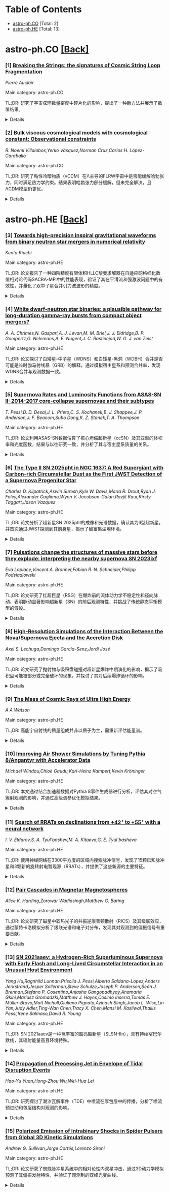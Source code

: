 <div id=toc></div>

# Table of Contents

- [astro-ph.CO](#astro-ph.CO) [Total: 2]
- [astro-ph.HE](#astro-ph.HE) [Total: 13]


<div id='astro-ph.CO'></div>

# astro-ph.CO [[Back]](#toc)

### [1] [Breaking the Strings: the signatures of Cosmic String Loop Fragmentation](https://arxiv.org/abs/2508.11596)
*Pierre Auclair*

Main category: astro-ph.CO

TL;DR: 研究了宇宙弦环数量密度中碎片化的影响，提出了一种新方法并展示了数值结果。


<details>
  <summary>Details</summary>
Motivation: 探讨碎片化对宇宙弦环数量密度的影响，为模型校准提供关键依据。

Method: 基于三尺度模型和玻尔兹曼方程，提出了两种互补的数值方法。

Result: 碎片化导致大尺度上环数量密度衰减，并偏离纯幂律分布。

Conclusion: 碎片化对环分布模型的校准至关重要。

Abstract: We study the impact of fragmentation on the cosmic string loop number
density, using an approach inspired by the three-scale model and a Boltzmann
equation. We build a new formulation designed to be more amenable to numerical
resolution and present two complementary numerical methods to obtain the full
loop distribution including the effect of fragmentation and gravitational
radiation. We show that fragmentation generically predicts a decay of the loop
number density on large scales and a deviation from a pure power-law. We expect
fragmentation to be crucial for the calibration of loop distribution models.

</details>


### [2] [Bulk viscous cosmological models with cosmological constant: Observational constraints](https://arxiv.org/abs/2508.11614)
*R. Noemí Villalobos,Yerko Vásquez,Norman Cruz,Carlos H. López-Caraballo*

Main category: astro-ph.CO

TL;DR: 研究了粘性冷暗物质（vCDM）在Λ主导的FLRW宇宙中是否能缓解哈勃张力，同时满足热力学约束。结果表明哈勃张力部分缓解，但未完全解决，且ΛCDM模型仍更优。


<details>
  <summary>Details</summary>
Motivation: 探讨vCDM是否能通过粘性缓解哈勃张力，并验证其热力学可行性。

Method: 使用贝叶斯推断，结合Pantheon+ SN Ia、H(z)测量和SH0ES先验数据，分析不同粘性演化模型（常数和变量粘性）。

Result: 哈勃张力部分缓解（约1σ），但ΛCDM模型仍更优。粘性参数ζ0约10^6 Pa s，符合热力学要求。

Conclusion: vCDM模型虽部分缓解哈勃张力，但未超越ΛCDM。未来需结合CMB观测以进一步约束参数。

Abstract: We investigate whether viscous cold dark matter (vCDM) in a
$\Lambda$-dominated FLRW universe can alleviate the Hubble tension while
satisfying thermodynamic constraints, examining both flat and curved
geometries. We model vCDM with bulk viscosity $\zeta =
\zeta_0\,(\Omega_{vc}/\Omega_{vc0})^m$, where $m$ determines the viscosity
evolution and $\Omega_{vc}$ is the density parameter of vCDM. We explore two
particular scenarios: constant viscosity ($m=0$), and variable viscosity ($m$
free). Using Bayesian inference, we constrain these models with the latest
datasets: the Pantheon+ SN Ia sample (both with SH0ES calibration, PPS, and
without it, PP), $H(z)$ measurements from CC and BAO as separate datasets, and
a Gaussian prior on $H_0$ from 2022 SH0ES baseline, $H_0=73.04 \pm 1.04$
km/s/Mpc (R22 prior). We compare the models via information criteria such as
AIC, BIC, DIC, and Bayesian evidence. Our results reveal that the Hubble
tension persists, although it shows partial alleviation ($\sim 1\sigma$
tension) in all investigated scenarios when local measurements are included.
For the flat $m=0$ case, the joint analysis yields $H_0 =
71.05^{+0.62}_{-0.60}$ km/s/Mpc. Curved model initially favors $\Omega_{K0} >
0$ (at more than $2\sigma$), but this preference shifts toward flatness once
the PPS+R22 prior are included. Notably, the current viscosity is constrained
to $\zeta_0 \sim 10^6$ Pa s in all scenarios, in agreement with the
thermodynamic requirements. Although model selection via BIC and Bayesian
evidence favors $\Lambda$CDM, AIC and DIC show mild support for viscous models
in some datasets. Bulk viscous models moderately improve fits but neither
resolve the Hubble tension nor outperform the $\Lambda$CDM model. To achieve
more robust constraints, future analyses should incorporate CMB observations,
which are expected to break parameter degeneracies involving $m$ and
$\tilde{\zeta}_0$.

</details>


<div id='astro-ph.HE'></div>

# astro-ph.HE [[Back]](#toc)

### [3] [Towards high-precision inspiral gravitational waveforms from binary neutron star mergers in numerical relativity](https://arxiv.org/abs/2508.10981)
*Kenta Kiuchi*

Main category: astro-ph.HE

TL;DR: 论文报告了一种四阶精度有限体积HLLC黎曼求解器在自适应网格细化数值相对论代码SACRA-MPI中的性能表现，验证了其在平滑流和强激波问题中的有效性，并量化了双中子星合并引力波波形的精度。


<details>
  <summary>Details</summary>
Motivation: 改进现有二阶精度黎曼求解器在平滑流和强激波问题中的性能，提升数值模拟的精度和鲁棒性。

Method: 在SACRA-MPI中实现四阶精度有限体积HLLC黎曼求解器，并通过一维特殊相对论流体力学测试和双中子星合并模拟验证其性能。

Result: 四阶求解器在平滑流中实现了四阶收敛，强激波问题中表现鲁棒；在双中子星合并模拟中，相位误差显著低于二阶求解器。

Conclusion: 四阶精度黎曼求解器显著提升了数值模拟的精度和鲁棒性，尤其在引力波相位误差方面表现优异。

Abstract: We report the performance of a newly implemented fourth-order accurate
finite-volume HLLC Riemann solver in the adaptive-mesh-refinement numerical
relativity code {\tt SACRA-MPI}. First, we validate our implementation in
one-dimensional special relativistic hydrodynamics tests, i.e., a simple wave
and shock tube test, which have analytic solutions. We demonstrate that the
fourth-order convergence is achieved for the smooth flow, which cannot be
achieved in our original second-order accurate finite-volume Riemann solver. We
also show that our new solver is robust for the strong shock wave emergence
problem. Second, we validate the implementation in a dynamical spacetime by
demonstrating that {\tt SACRA-MPI} perfectly preserves the $\pi$-symmetry
without imposing the $\pi$-symmetry in a short-term ($\sim 20~{\rm ms}$ in the
inspiral and subsequent post-merger phase) non-spinning equal-mass binary
neutron star merger simulations. Finally, we quantify the accuracy of $\approx
28$ cycles inspiral gravitational waveforms from binary neutron star mergers by
conducting a resolution study with $\approx 78, 94$, $118$, and $135$ m. We
find that the fourth-order accurate Riemann solver achieves the convergence
order $\approx 2.1\pm{0.05}$--$2.4\pm{0.27}$, i.e., slightly evolving with
time, in the inspiral gravitational wave phase, while the second-order accurate
Riemann solver achieves the convergence order $\approx 2.0\pm{0.5}$. The
residual phase error towards the continuum limit at the merger is $0.27\pm
0.07$ rad and $0.58\pm 0.22$ rad out of a total phase of $\approx 176$ rad,
respectively, for the fourth- and second-order accurate Riemann solver.

</details>


### [4] [White dwarf-neutron star binaries: a plausible pathway for long-duration gamma-ray bursts from compact object mergers?](https://arxiv.org/abs/2508.10984)
*A. A. Chrimes,N. Gaspari,A. J. Levan,M. M. Briel,J. J. Eldridge,B. P. Gompertz,G. Nelemans,A. E. Nugent,J. C. Rastinejad,W. G. J. van Zeist*

Main category: astro-ph.HE

TL;DR: 论文探讨了白矮星-中子星（WDNS）和白矮星-黑洞（WDBH）合并是否可能是长时伽马射线暴（GRB）的解释，通过模拟宿主星系和预测合并率，发现WDNS合并与观测数据一致。


<details>
  <summary>Details</summary>
Motivation: 重新评估长时GRB的来源，探索WDNS和WDBH合并是否可能是其成因。

Method: 模拟GRB宿主星系，使用二元种群合成预测合并偏移和速率，并与观测数据对比。

Result: WDNS合并的偏移与观测一致，其合并率与中子星合并和长GRB相似，WDBH合并则更罕见。

Conclusion: WDNS合并是长GRB的合理解释，但仅凭偏移和速率无法区分不同模型。

Abstract: Two long-duration gamma-ray bursts were recently discovered with kilonovae,
the signature of r-process element production in a compact binary merger,
rather than supernovae. This has forced a re-evaluation of the long-established
dichotomy between short bursts (< 2s, arising from compact binary mergers) and
long bursts (> 2s, a class of massive star core-collapse event). We aim to
determine whether white dwarf-neutron star (WDNS) and white dwarf-black hole
(WDBH) mergers are plausible explanations for long-duration compact merger
GRBs, in terms of their galactocentric merger offsets and cosmological rates.
We model the host galaxies of GRBs 211211A and 230307A, and employ binary
population synthesis, to predict the offset distributions of compact mergers.
We compare with the observed offsets, investigate evolutionary pathways,
predict their cosmological rates, and compare with volumetric GRB rates. We
find that WDNS mergers occur at lower host offsets than binary NS mergers, but
that in the specific cases of GRBs 211211A and 230307A, the observed offsets
are consistent with either scenario. We predict that WDNS mergers occur at a
similar rate to binary NS mergers and long GRBs, and that WDBH mergers are a
factor of ten rarer, with the caveat that these rates currently carry
uncertainties at the order of magnitude level. We have demonstrated, solely in
terms of galactocentric offsets and event rates, that WDNS mergers are a
plausible explanation for GRBs 211211A and 230307A, and long GRBs from compact
object mergers more generally. WDNS binaries have lower systemic velocities
than binary neutron stars, but longer delay times, and ultimately merge with an
offset distribution that is not measurably different without large samples.
Therefore, offsets and rates alone cannot currently distinguish between compact
binary progenitor models for supernova-less long duration GRBs.

</details>


### [5] [Supernova Rates and Luminosity Functions from ASAS-SN II: 2014-2017 core-collapse supernovae and their subtypes](https://arxiv.org/abs/2508.10985)
*T. Pessi,D. D. Desai,J. L. Prieto,C. S. Kochanek,B. J. Shappee,J. P. Anderson,J. F. Beacom,Subo Dong,K. Z. Stanek,T. A. Thompson*

Main category: astro-ph.HE

TL;DR: 论文利用ASAS-SN数据估算了核心坍缩超新星（ccSN）及其亚型的体积率和光度函数，结果与以往研究一致，并分析了其与宿主星系质量的关系。


<details>
  <summary>Details</summary>
Motivation: 理解恒星形成的宇宙历史及ccSN产物的积累。

Method: 使用ASAS-SN在2014-2017年V波段观测的174个ccSN数据，通过注入恢复模拟修正观测完整性。

Result: ccSN总体体积率为7.0×10⁻⁵ yr⁻¹ Mpc⁻³ h₇₀³，亚型比例分别为II型63.2%、剥离包层32.3%、相互作用4.4%。

Conclusion: ccSN率随光度增加而下降，低质量星系中ccSN率显著更高。

Abstract: The volumetric rates and luminosity functions (LFs) of core-collapse
supernovae (ccSN) and their subtypes are important for understanding the cosmic
history of star formation and the buildup of ccSN products. To estimate these
rates, we use data of nearby ccSNe discovered by the All-Sky Automated Survey
for Supernovae (ASAS-SN) from 2014--2017, when all observations were made in
the $V$-band. The sample is composed of 174 discovered or recovered events,
with high spectroscopic completeness from followup observations. This allows us
to obtain a statistically precise and systematically robust estimate of nearby
rates for ccSNe and their subtypes. The volumetric rates are estimated by
correcting the observed number of events for the survey completeness, which was
estimated through injection recovery simulations using ccSN light curves. We
find a total volumetric rate for ccSNe of $7.0^{+1.0}_{-0.9} \times 10^{-5} \
\textrm{yr}^{-1} \ \textrm{Mpc}^{-3} \ h^{3}_{70}$, at a median redshift of
0.0149, for absolute magnitudes at peak $M_{V,peak} \leq -14$ mag. This result
is in agreement with previous local volumetric rates. We obtain volumetric
rates for the different ccSN subtypes (II, IIn, IIb, Ib, Ic, Ibn, and Ic-BL),
and find that the relative fractions of Type II, stripped-envelope, and
interacting ccSNe are $63.2\%$, $32.3\%$, and $4.4\%$, respectively. We also
estimate a volumetric rate for superluminous SNe of $1.5^{+4.4}_{-1.1} \
\textrm{yr}^{-1} \ \textrm{Gpc}^{-3} \ h^{3}_{70}$, corresponding to a fraction
of $0.002\%$ of the total ccSN rate. We produce intrinsic $V$-band LFs of ccSNe
and their subtypes, and show that ccSN rates steadily decline for increasing
luminosities. We further investigate the specific ccSN rate as a function of
their host galaxy stellar mass, and find that the rate decreases with
increasing stellar mass, with significantly higher rates at lower mass
galaxies.

</details>


### [6] [The Type II SN 2025pht in NGC 1637: A Red Supergiant with Carbon-rich Circumstellar Dust as the First JWST Detection of a Supernova Progenitor Star](https://arxiv.org/abs/2508.10994)
*Charles D. Kilpatrick,Aswin Suresh,Kyle W. Davis,Maria R. Drout,Ryan J. Foley,Alexander Gagliano,Wynn V. Jacobson-Galan,Ravjit Kaur,Kirsty Taggart,Jason Vazquez*

Main category: astro-ph.HE

TL;DR: 论文分析了超新星SN 2025pht的成像和光谱数据，确认其为II型超新星，并首次通过JWST探测到其前身星，揭示了碳富集尘埃环境。


<details>
  <summary>Details</summary>
Motivation: 研究SN 2025pht的前身星及其周围环境，以了解II型超新星前身星的性质和尘埃组成。

Method: 利用HST和JWST的多波段成像数据，结合光谱分析，拟合红超巨星的光谱能量分布。

Result: 发现SN 2025pht的前身星为红超巨星，周围存在碳富集尘埃，光学消光Av=5.3星等。

Conclusion: 研究为II型超新星前身星的性质提供了新见解，并展示了JWST在超新星前身星探测中的潜力。

Abstract: We present follow-up imaging and spectroscopy and pre-explosion imaging of
supernova (SN) 2025pht located in NGC 1637 at 12 Mpc. Our spectroscopy shows
that SN 2025pht is a Type II SN with broad lines of hydrogen and with minimal
line-of-sight extinction inferred from Na I D absorption. NGC 1637 was the
target of several epochs of Hubble Space Telescope (HST) and James Webb Space
Telescope (JWST) imaging covering the site of SN 2025pht from 31 to 0.7 yr
prior to discovery. Using a follow-up HST image of SN 2025pht aligned to these
data, we demonstrate that there is a credible progenitor candidate detected in
multiple epochs of HST imaging and in JWST imaging from 1.3-8.7 microns, the
first JWST counterpart to a SN and the longest wavelength detection of a SN
progenitor star. Fitting this source to red supergiant (RSG) spectral-energy
distributions (SEDs), we show that it is consistent with a log(L/Lsun) = 5.0
RSG heavily reddened by circumstellar dust. The JWST photometry enable strong
constraints on the nature of the circumstellar medium, and we find that the SED
favors graphite-rich dust and an optical circumstellar extinction of Av = 5.3
mag as opposed to silicate-rich dust. We discuss the implications of a pre-SN
RSG enshrouded in carbon-rich dust and this finding for the overall population
of progenitor stars to Type II SN as well as the future of SN progenitor star
discovery with JWST.

</details>


### [7] [Pulsations change the structures of massive stars before they explode: interpreting the nearby supernova SN 2023ixf](https://arxiv.org/abs/2508.11088)
*Eva Laplace,Vincent A. Bronner,Fabian R. N. Schneider,Philipp Podsiadlowski*

Main category: astro-ph.HE

TL;DR: 论文研究了红超巨星（RSG）在爆炸前的流体动力学不稳定性和径向脉动，表明脉动显著影响超新星（SN）的前后观测特性，并挑战了传统静态平衡模型的假设。


<details>
  <summary>Details</summary>
Motivation: 传统超新星模型通常假设RSG处于静态平衡状态，但实际观测表明RSG在爆炸前会经历流体动力学不稳定性和脉动，这促使研究者重新评估模型。

Method: 通过自洽地模拟不同质量RSG的流体动力学演化和径向包层脉动，研究脉动对超新星前后特性的影响。

Result: 脉动导致超新星光变曲线的早期超额发射和光球速度演化的变化，且脉动幅度随初始质量增加。研究还发现SN 2023ixf的观测数据与脉动RSG模型吻合良好。

Conclusion: 流体动力学前超新星恒星模型对研究超新星至关重要，需重新理解大质量恒星演化的最后阶段及其与超新星的关联。

Abstract: It is known that massive red supergiants (RSGs) become hydrodynamically
unstable and experience radial pulsations before they explode. Still, the vast
majority of supernova (SN) models assume RSG progenitors in hydrostatic
equilibrium. Here, we self-consistently follow the hydrodynamic evolution of
RSGs with different masses and the development of radial envelope pulsations.
Pulsations significantly alter the observable pre- and post-SN properties, and
their importance increases substantially as a function of initial mass. We
demonstrate that it is not advisable to infer core masses, let alone initial
masses, from a single pre-SN luminosity and effective temperature of high-mass
RSGs, as these quantities can vary by an order of magnitude during the
pulsation. For all masses considered, we find that pulsations can naturally
lead to "early-excess" emission in SN light-curves and to variations in the
early photospheric velocity evolution compared to hydrostatic models that can
help break the degeneracies in type-II SNe. We compare to SN 2023ixf, for which
a pulsating RSG progenitor was discovered. We demonstrate that its pre- and
post-SN characteristics agree very well with our exploding pulsating RSG model,
while hydrostatic stellar models are not well-suited. The data coverage at
early times is insufficient to break all the degeneracies in the progenitor and
SN parameters, but we find some constraints on the explosion phase. We show
that there is no evidence for the claimed pulsation period of the SN 2024ggi
progenitor, as it is consistent with the orbital period of Spitzer. This study
emphasizes the importance of hydrodynamical pre-SN stellar models for studying
SNe and implies an important shift in our understanding of the last stages of
massive star evolution, the interpretation of pre-SN properties, the connection
between SNe and their progenitors, and the missing RSG problem.

</details>


### [8] [High-Resolution Simulations of the Interaction Between the Nova/Supernova Ejecta and the Accretion Disk](https://arxiv.org/abs/2508.11352)
*Axel S. Lechuga,Domingo García-Senz,Jordi José*

Main category: astro-ph.HE

TL;DR: 论文研究了抛射物与吸积盘碰撞对超新星爆炸中期演化的影响，揭示了吸积盘可能被部分或完全破坏的现象，并探讨了其对后续爆炸循环的影响。


<details>
  <summary>Details</summary>
Motivation: 为了更好地理解经典和新发新星爆炸中抛射物与吸积盘的相互作用，以及这种相互作用对后续爆炸循环的影响。

Method: 通过高分辨率数值模拟，分析了抛射物与吸积盘的相互作用，并研究了不同初始配置下的结果。

Result: 吸积盘可能被部分或完全破坏，且抛射物的几何形状因盘的屏蔽效应而改变。在Ia型超新星中，吸积盘总是被完全破坏。此外，还首次观察到抛射物中形成的空腔及流体动力学不稳定性的发展。

Conclusion: 抛射物与吸积盘的相互作用显著影响爆炸的中期演化和后续循环，为理解新星和超新星爆炸提供了新的视角。

Abstract: Many nova and type Ia supernova explosion scenarios involve accretion disks.
However, direct numerical simulations of these explosive phenomena have barely
addressed the question of the impact of ejecta-disk collision on the midterm
evolution of such explosions. This is particularly critical for a better
understanding of classical and recurrent novae, where each nova cycle depends
on the imprint left by the precedent explosion. In this work, we describe and
analyze a set of high-resolution simulations of the ejecta-disk interaction. We
show that, depending on the initial configuration of the binary system, the
disk is partially or, more often, totally destroyed, which will impact the next
nova-explosion cycle. In the case of type Ia supernovae, the much larger
kinetic energy carried by the ejecta always provokes complete destruction of
the accretion disk. We also discuss the alterations induced in the geometry of
the ejecta by the shielding effect of the disk, which has shown to cause
reduced contamination of the companion star up to a factor \sim 1.5 - 2 in key
nuclei produced during the nova outburst. In the framework of recurrent nova
simulations, we report for the first time on the formation of a cavity in the
ejecta after its interaction with the disk. We also describe the onset and
development of several hydrodynamic instabilities such as Kelvin-Helmholtz and
Richtmyer-Meshkov.

</details>


### [9] [The Mass of Cosmic Rays of Ultra High Energy](https://arxiv.org/abs/2508.11378)
*A A Watson*

Main category: astro-ph.HE

TL;DR: 高能宇宙射线的质量组成并非以质子为主，需重新评估能量谱。


<details>
  <summary>Details</summary>
Motivation: 探讨高能宇宙射线的质量组成及其对能量谱测量的影响。

Method: 结合现代强子相互作用模型，分析多组数据。

Result: 发现高能宇宙射线质量组成非质子主导，可能需重新评估能量谱。

Conclusion: 重新评估能量谱可能使不同观测结果更一致。

Abstract: A review of several analyses is presented that forces the conclusion that the
mass composition of the highest-energy cosmic rays is not proton-dominated.
This deduction, combined with the use of a modern hadronic interaction model,
should lead to a re-evaluation of the energy spectrum reported by the Telescope
Collaboration that may well bring that measurement, and the corresponding one
from the Pierre Auger Observatory, into better agreement.

</details>


### [10] [Improving Air Shower Simulations by Tuning Pythia 8/Angantyr with Accelerator Data](https://arxiv.org/abs/2508.11458)
*Michael Windau,Chloé Gaudu,Karl-Heinz Kampert,Kevin Kröninger*

Main category: astro-ph.HE

TL;DR: 本文通过结合加速器数据对Pythia 8事件生成器进行分析，评估其对空气簇射观测的影响，并通过高级调参优化模拟结果。


<details>
  <summary>Details</summary>
Motivation: 可靠的粒子物理模拟需要事件生成器与实验数据高度匹配，Pythia 8因其参数设置透明和用户友好界面成为宇宙线空气簇射模拟的理想选择。

Method: 利用对撞机和固定靶实验数据，分别调参后同时优化两领域参数，采用梯度下降和贝叶斯方法量化参数对观测量的影响。

Result: 展示了Pythia 8/Angantyr事件生成器对地面粒子密度和能量沉积剖面等空气簇射观测量的影响。

Conclusion: 结合分析优化了Pythia 8的模拟性能，为宇宙线研究提供了更可靠的工具。

Abstract: We present a combined analysis of the Pythia 8 event generator using
accelerator data and evaluate its impact on air shower observables. Reliable
simulations with event generators are essential for particle physics analyses,
achievable through advanced tuning to experimental data. Pythia 8 has emerged
as a promising high-energy interaction model for cosmic ray air shower
simulations, offering well-documented parameter settings and a user-friendly
interface to enable automatic tuning efforts. Using data from collider and
fixed-target experiments, we first derive tunes for each domain separately,
before tuning both domains simultaneously. To achieve this, we define a core
set of observables and quantify their dependence on selected parameters. The
tuning efforts are based on gradient descent and Bayesian methods, the latter
providing a full uncertainty propagation of the parameters to the observables.
Results for the impact of a combined analysis for the Pythia 8/Angantyr event
generator on air shower observables, such as particle densities at ground level
and energy deposit profiles, are presented.

</details>


### [11] [Search of RRATs on declinations from $+42^{\circ}$ to $+55^{\circ}$ with a neural network](https://arxiv.org/abs/2508.11462)
*I. V. Eldarov,S. A. Tyul'bashev,M. A. Kitaeva,G. E. Tyul'basheva*

Main category: astro-ph.HE

TL;DR: 使用神经网络在3300平方度的区域内搜索脉冲信号，发现了15颗已知脉冲星和3颗新的旋转射电暂现源（RRATs），并提供了这些新源的主要特征。


<details>
  <summary>Details</summary>
Motivation: 探索新的旋转射电暂现源（RRATs）并改进其检测方法。

Method: 利用神经网络进行脉冲信号搜索，开发了一种能检测低于可靠检测阈值的信噪比（S/N）脉冲的RRAT搜索方案。

Result: 发现了3颗新的RRATs，其色散量范围为7.2至59.9 pc/cm³，脉冲半宽为20至300毫秒。

Conclusion: 开发的RRAT搜索方案提高了低信噪比脉冲的检测能力，为未来类似研究提供了新方法。

Abstract: In an area of 3,300 square degrees, a search for pulsed dispersed signals
using a neural network has been carried out. During the six-month observation
period, pulses were detected from fifteen known pulsars as well as three new
rotating radio transients (RRATs). The main characteristics of these new
sources were provided. The dispersion measures of the transients and the
half-widths of the pulses ranged from 7.2 to 59.9 pc/cm$^3$ and from 20 to 300
ms, respectively. A RRAT search scheme has been developed that allows for the
detection of pulses with a signal-to-noise ratio (S/N) below the threshold
required for reliable detection.

</details>


### [12] [Pair Cascades in Magnetar Magnetospheres](https://arxiv.org/abs/2508.11552)
*Alice K. Harding,Zorowar Wadiasingh,Matthew G. Baring*

Main category: astro-ph.HE

TL;DR: 论文研究了磁星中软热光子的共振逆康普顿散射（RICS）及其级联效应，通过蒙特卡洛模拟分析了级联光谱和电子对分布，发现其对观测到的偏振信号有重要贡献。


<details>
  <summary>Details</summary>
Motivation: 解释磁星观测到的硬发射和高偏振现象，特别是200 keV以上的辐射。

Method: 采用蒙特卡洛模拟研究由注入电子引发的级联过程，分析级联光谱和电子对分布。

Result: 级联效应主导了RICS原始光谱，产生了复杂的偏振信号，同步辐射光谱偏振度高达40%-80%，且比RICS光谱更软。

Conclusion: 级联效应和偏振信号可能解释了IXPE观测到的磁星光谱高偏振现象。

Abstract: Resonant inverse Compton scattering (RICS) of soft thermal photons by
relativistic particles on closed magnetic field loops has been proposed to
explain the hard emission observed up to, and beyond, 200 keV from magnetars.
If particles injected at the base of the loops have Lorentz factors >= 10^2,
the RICS spectra will be attenuated by both one-photon pair production and
photon splitting in the ultra-strong magnetar fields, producing additional
spectral components from pair synchrotron radiation and split photons that
produce further generations of pairs and split photons. We investigate such
cascades initiated by the primary injected electrons through a Monte Carlo
simulation and study the cascade spectra and pair distributions. For most
observer angles, the pair synchrotron and split photon spectra dominate the
RICS primary spectra and produce complex polarization signals. In particular,
the synchrotron spectra are highly polarized with degree 40% - 80%, are softer
than the RICS spectra and may account for the high polarization of some
magnetar spectra observed by IXPE above 3 keV.

</details>


### [13] [SN 2021aaev: a Hydrogen-Rich Superluminous Supernova with Early Flash and Long-Lived Circumstellar Interaction in an Unusual Host Environment](https://arxiv.org/abs/2508.11559)
*Yang Hu,Ragnhild Lunnan,Priscila J. Pessi,Alberto Saldana-Lopez,Anders Jerkstrand,Jesper Sollerman,Steve Schulze,Joseph P. Anderson,Seán J. Brennan,Stefano P. Cosentino,Anjasha Gangopadhyay,Anamaria Gkini,Mariusz Gromadzki,Matthew J. Hayes,Cosimo Inserra,Tomás E. Müller-Bravo,Matt Nicholl,Giuliano Pignata,Avinash Singh,Jacob L. Wise,Lin Yan,Judy Adler,Ting-Wan Chen,Tracy X. Chen,Mansi M. Kasliwal,Thallis Pessi,Irene Salmaso,David R. Young*

Main category: astro-ph.HE

TL;DR: SN 2021aaev是一种氢丰富的超亮超新星（SLSN-IIn），具有持续窄巴尔默线，其辐射能量高且环境特殊。


<details>
  <summary>Details</summary>
Motivation: 研究SLSN-IIn的多样性及其宿主环境，探讨其可能的起源（如CSM相互作用或磁星模型）。

Method: 通过光度和光谱观测分析SN 2021aaev的上升时间、峰值亮度、光谱特征及其宿主星系环境。

Result: SN 2021aaev的辐射能量高，可能与低质量抛射物与巨大CSM相互作用或磁星模型相关，且其宿主环境为螺旋星系中的红色亚结构。

Conclusion: SN 2021aaev是研究SLSN-IIn多样性和宿主环境的典型案例，其起源仍需进一步探讨。

Abstract: We present photometric and spectroscopic observations of SN\,2021aaev, a
hydrogen-rich, superluminous supernova with persistent (at least $\sim100$
days) narrow Balmer lines (SLSN-IIn) at redshift $z=0.1557$. We observed
SN\,2021aaev to rise in $32.5 \pm 1.0$ days since first light and reach a peak
absolute magnitude of $-21.46 \pm 0.01$ in the ATLAS $o$ band. The pre-peak
spectra resemble those of typical SNe IIn with flash-ionization features
arising from the interaction with a dense, confined circumstellar medium (CSM),
albeit the flash timescale is longer than usual ($>20$ days). Post peak, the
narrow emission lines evolve slowly, and the absence of ejecta features
indicates strong deceleration by the CSM. The total radiated energy (about
$1.41\times10^{51}$~ergs) is possible with a low-mass (1--$2\,M_{\odot}$)
ejecta ploughing into a massive (9--$19\,M_{\odot}$), extended (outer radius
$>1\times10^{16}$~cm) H-rich CSM, or alternatively, with magnetar-powered
models. Interestingly, the host environment consists of a spiral galaxy with a
red substructure in the south-eastern part, and the SN's exact location
coincided with the quiescent red substructure (star-formation
rate$=0.02^{+0.13}_{-0.02}\,M_{\odot}$~yr$^{-1}$). Given the atypical
environment and the obscuring effect of the massive CSM, a thermonuclear (Type
Ia-CSM) origin cannot be ruled out. Altogether, SN\,2021aaev is a compelling
case to study the diversity of SLSN-IIn features and their host environment.

</details>


### [14] [Propagation of Precessing Jet in Envelope of Tidal Disruption Events](https://arxiv.org/abs/2508.11578)
*Hao-Yu Yuan,Hong-Zhou Wu,Wei-Hua Lei*

Main category: astro-ph.HE

TL;DR: 研究探讨了潮汐瓦解事件（TDE）中喷流在厚包层中的传播，分析了喷流预进动和包层结构对观测的影响。


<details>
  <summary>Details</summary>
Motivation: TDE中喷流与超大质量黑洞（SMBH）自转轴的预进动可能导致观测到的喷流行为复杂化，需研究其在包层中的传播机制。

Method: 采用“零伯努利吸积”（ZEBRA）包层模型，分析喷流在不同预进动角度和包层结构下的传播行为。

Result: 喷流在特定角度（如包层极方向）可自由逃逸，形成间歇性喷流；其他角度下喷流可能被包层阻挡。

Conclusion: 喷流的观测特性取决于其预进动角度与包层结构的匹配程度，为TDE中喷流行为的解释提供了新视角。

Abstract: It is likely that the disk of a tidal disruption event (TDE) is misaligned
with respect to the equatorial plane of the spinning supermassive black hole
(SMBH), since the initial stellar orbit before disruption is most likely has an
inclined orbital plane. Such misaligned disk undergoes Lense-Thirring
precession around the SMBH spin axis, leading to a precessing jet if launched
in the vicinity of the SMBH and aligned with the disk angular momentum. The
bound debris can also build a thick envelope which powers optical emission. In
this work, we study the propagation of the precessing jet in the TDE envelope.
We adopt a ``zero-Bernoulli accretion'' (ZEBRA) envelope model. A episodic jet
will be observed if the line of sight is just at the envelope pole direction
and $\theta_{\rm LT}=\theta_{\rm env}$, since the jet can freely escape from
this low density rotation funnel, where $\theta_{\rm LT}$ and $\theta_{\rm
env}$ are the jet precessing angle and the angle between the envelope polar
axis and the SMBH spin axis, respectively. The jet will be choked at other
directions. For $\theta_{\rm LT} < \theta_{\rm env}$, the jets can also break
out of the envelope for very small precession angle $\theta_{\rm LT}$ or if the
jet is aligned with SMBH spin. If the jet is choked within the envelope, the
radiation produced during cocoon shock breakout will imprint characteris

</details>


### [15] [Polarized Emission of Intrabinary Shocks in Spider Pulsars from Global 3D Kinetic Simulations](https://arxiv.org/abs/2508.11625)
*Andrew G. Sullivan,Jorge Cortés,Lorenzo Sironi*

Main category: astro-ph.HE

TL;DR: 论文研究了蜘蛛脉冲星系统中的相对论性内双星冲击，通过3D动力学模拟预测了其偏振发射特性，并验证了观测到的双峰光变曲线。


<details>
  <summary>Details</summary>
Motivation: 蜘蛛脉冲星系统中的内双星冲击是研究粒子加速和发射的理想场所，因其全球尺度可通过动力学模拟捕捉。

Method: 首次进行了蜘蛛脉冲星内双星冲击的全球3D动力学模拟，预测了偏振发射特性，分析了磁场、冷却强度和观测倾角的影响。

Result: 在低条纹平均磁场和90度倾角下，模拟重现了观测到的双峰光变曲线，并预测偏振度≥15%，且随磁场强度单调增加。

Conclusion: 研究结果可用于即将进行的蜘蛛脉冲星X射线偏振观测的验证。

Abstract: In spider pulsar systems, a relativistic intrabinary shock forms when the
pulsar wind collides with the massive outflow driven off the pulsar's low-mass
stellar companion. The shock is a site of non-thermal particle acceleration,
likely via shock-driven magnetic reconnection, and produces synchrotron
emission. These shocks are among the few systems in which global scales can be
reasonably captured with kinetic simulations, enabling first-principles
particle acceleration and emission studies. We perform the first global 3D
kinetic simulations of spider pulsar intrabinary shocks and predict their
polarized emission properties. We report emission spectra, light curves, and
polarization patterns as a function of the stripe-averaged magnetic field,
cooling strength, and viewing inclination. At $90^\circ$ inclination and for a
low stripe-averaged magnetic field, we reproduce the double peaked light curve
observed in spider systems. We predict a significant polarization degree
$\gtrsim15\%$, which monotonically increases with the stripe-averaged field
strength. Our results can be applied to and tested by forthcoming X-ray
polarization observations of spider pulsars.

</details>
